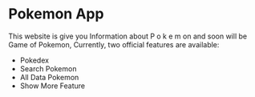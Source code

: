 # Pokemon App

This website is give you Information about P o k e m on and soon will be Game of Pokemon,
Currently, two official features are available:

- Pokedex
- Search Pokemon
- All Data Pokemon
- Show More Feature
